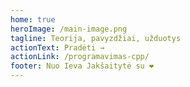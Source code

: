 ```yaml
---
home: true
heroImage: /main-image.png
tagline: Teorija, pavyzdžiai, užduotys
actionText: Pradėti →
actionLink: /programavimas-cpp/
footer: Nuo Ieva Jakšaitytė su ❤️
---
```

